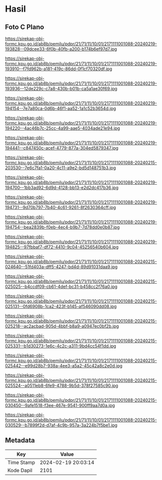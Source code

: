 # Hasil

## Foto C Plano

https://sirekap-obj-formc.kpu.go.id/ab8b/pemilu/pdpr/21/71/11/10/01/2171111001088-20240219-193828--09dcee33-6f0b-40fb-a200-b174b6ef97d7.jpg

https://sirekap-obj-formc.kpu.go.id/ab8b/pemilu/pdpr/21/71/11/10/01/2171111001088-20240219-193910--f7fd962b-a181-419c-86dd-0f1cf70320df.jpg

https://sirekap-obj-formc.kpu.go.id/ab8b/pemilu/pdpr/21/71/11/10/01/2171111001088-20240219-193936--12de229c-c7a8-430b-b01b-ca5a1ae30f69.jpg

https://sirekap-obj-formc.kpu.go.id/ab8b/pemilu/pdpr/21/71/11/10/01/2171111001088-20240219-194154--7e7a80ca-0d6b-46f1-aa52-1a1c52b3654d.jpg

https://sirekap-obj-formc.kpu.go.id/ab8b/pemilu/pdpr/21/71/11/10/01/2171111001088-20240219-194220--4ac46b7c-25cc-4a99-aae5-4034ade21e94.jpg

https://sirekap-obj-formc.kpu.go.id/ab8b/pemilu/pdpr/21/71/11/10/01/2171111001088-20240219-194441--c847450c-acef-4779-877a-304ed5879347.jpg

https://sirekap-obj-formc.kpu.go.id/ab8b/pemilu/pdpr/21/71/11/10/01/2171111001088-20240215-203530--7e6c7fa1-0a20-4c11-a9e2-bd5d148751b3.jpg

https://sirekap-obj-formc.kpu.go.id/ab8b/pemilu/pdpr/21/71/11/10/01/2171111001088-20240219-194700--1bb3ad92-6d9d-4128-bb13-e2d2dc417b36.jpg

https://sirekap-obj-formc.kpu.go.id/ab8b/pemilu/pdpr/21/71/11/10/01/2171111001088-20240219-194731--9d70b797-7b40-4c61-9261-8f2630364cff.jpg

https://sirekap-obj-formc.kpu.go.id/ab8b/pemilu/pdpr/21/71/11/10/01/2171111001088-20240219-194754--bea2839b-f0eb-4ec4-b9b7-7d78dd0e0b87.jpg

https://sirekap-obj-formc.kpu.go.id/ab8b/pemilu/pdpr/21/71/11/10/01/2171111001088-20240219-194825--97fbbaf7-df72-4410-9c04-45256540b604.jpg

https://sirekap-obj-formc.kpu.go.id/ab8b/pemilu/pdpr/21/71/11/10/01/2171111001088-20240215-024640--51fd403a-dff5-4247-bd4d-89d91031daa9.jpg

https://sirekap-obj-formc.kpu.go.id/ab8b/pemilu/pdpr/21/71/11/10/01/2171111001088-20240215-025025--b4ccdf09-cb61-4def-bc31-b458cc2f76a0.jpg

https://sirekap-obj-formc.kpu.go.id/ab8b/pemilu/pdpr/21/71/11/10/01/2171111001088-20240215-025131--0fd6908b-1ca2-423f-b145-af546090dd08.jpg

https://sirekap-obj-formc.kpu.go.id/ab8b/pemilu/pdpr/21/71/11/10/01/2171111001088-20240215-025218--ac2acbad-905d-4bbf-b8a9-a0947ec0bf2b.jpg

https://sirekap-obj-formc.kpu.go.id/ab8b/pemilu/pdpr/21/71/11/10/01/2171111001088-20240215-025331--b1d30273-1e6c-4c2c-a311-9bd4cc54f1dd.jpg

https://sirekap-obj-formc.kpu.go.id/ab8b/pemilu/pdpr/21/71/11/10/01/2171111001088-20240215-025442--e99d28b7-938a-4ee3-a5a2-45c42a8c2e0d.jpg

https://sirekap-obj-formc.kpu.go.id/ab8b/pemilu/pdpr/21/71/11/10/01/2171111001088-20240215-025524--a0511eb8-6fe9-4788-9b5d-378f27585c90.jpg

https://sirekap-obj-formc.kpu.go.id/ab8b/pemilu/pdpr/21/71/11/10/01/2171111001088-20240215-030450--9afe1518-f3ee-467e-9541-900ff9aa7d0a.jpg

https://sirekap-obj-formc.kpu.go.id/ab8b/pemilu/pdpr/21/71/11/10/01/2171111001088-20240215-030529--b7899f2d-d7af-4c9b-957a-3a224b7f5be1.jpg


## Metadata

| Key        | Value               |
| ---------- | ------------------- |
| Time Stamp | 2024-02-19 20:03:14 |
| Kode Dapil | 2101                |




